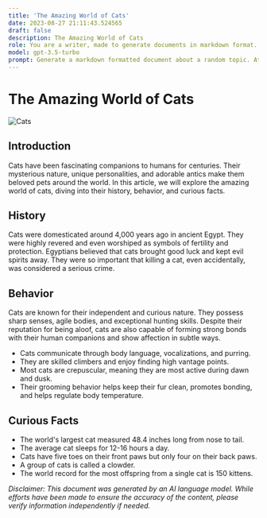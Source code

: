 ```yaml
---
title: 'The Amazing World of Cats'
date: 2023-08-27 21:11:43.524565
draft: false
description: The Amazing World of Cats
role: You are a writer, made to generate documents in markdown format. It is very important that all of the documents you generate are in valid markdown format.
model: gpt-3.5-turbo
prompt: Generate a markdown formatted document about a random topic. At the bottom, include a disclaimer explaining that the document was generated by you. The first line of the document should be the title. Make sure that the entire document is in proper markdown format, using a mix of various tags to make the document visually appealing.
---
```


# The Amazing World of Cats

![Cats](https://images.unsplash.com/photo-1560807707-57a4b9307d01)

## Introduction

Cats have been fascinating companions to humans for centuries. Their mysterious nature, unique personalities, and adorable antics make them beloved pets around the world. In this article, we will explore the amazing world of cats, diving into their history, behavior, and curious facts.

## History

Cats were domesticated around 4,000 years ago in ancient Egypt. They were highly revered and even worshiped as symbols of fertility and protection. Egyptians believed that cats brought good luck and kept evil spirits away. They were so important that killing a cat, even accidentally, was considered a serious crime.

## Behavior

Cats are known for their independent and curious nature. They possess sharp senses, agile bodies, and exceptional hunting skills. Despite their reputation for being aloof, cats are also capable of forming strong bonds with their human companions and show affection in subtle ways.

- Cats communicate through body language, vocalizations, and purring.
- They are skilled climbers and enjoy finding high vantage points.
- Most cats are crepuscular, meaning they are most active during dawn and dusk.
- Their grooming behavior helps keep their fur clean, promotes bonding, and helps regulate body temperature.

## Curious Facts

- The world's largest cat measured 48.4 inches long from nose to tail.
- The average cat sleeps for 12-16 hours a day.
- Cats have five toes on their front paws but only four on their back paws.
- A group of cats is called a clowder.
- The world record for the most offspring from a single cat is 150 kittens.

*Disclaimer: This document was generated by an AI language model. While efforts have been made to ensure the accuracy of the content, please verify information independently if needed.*